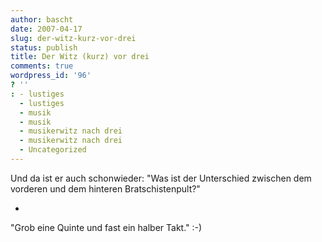 ```yaml
---
author: bascht
date: 2007-04-17
slug: der-witz-kurz-vor-drei
status: publish
title: Der Witz (kurz) vor drei
comments: true
wordpress_id: '96'
? ''
: - lustiges
  - lustiges
  - musik
  - musik
  - musikerwitz nach drei
  - musikerwitz nach drei
  - Uncategorized
---
```


Und da ist er auch schonwieder:
"Was ist der Unterschied zwischen dem vorderen und dem hinteren
Bratschistenpult?"

-

"Grob eine Quinte und fast ein halber Takt." :-)



